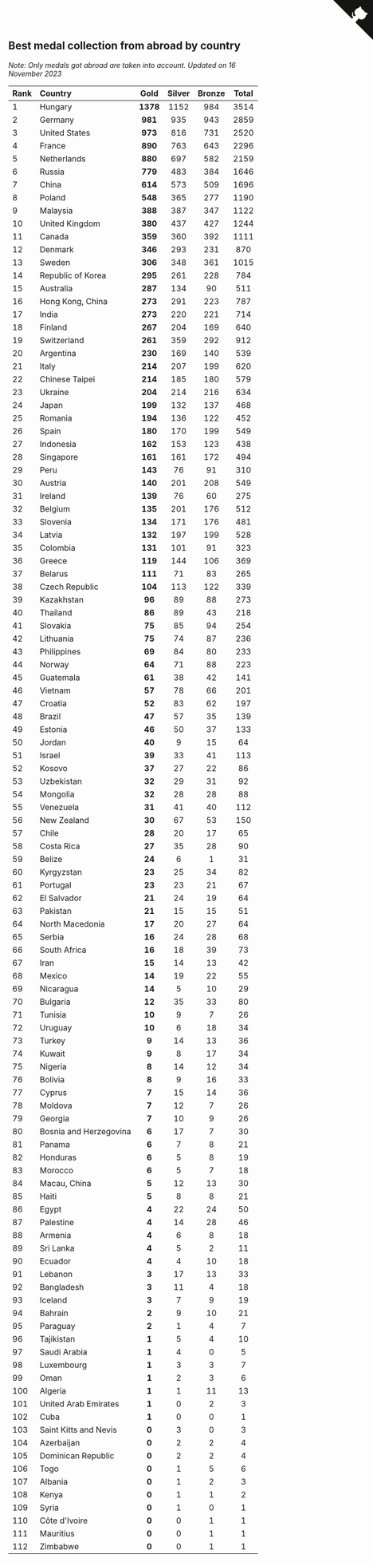 ## Best medal collection from abroad by country

*Note: Only medals got abroad are taken into account.*
*Updated on 16 November 2023*

| Rank | Country | Gold | Silver | Bronze | Total |
| :--- | :--- | :--: | :--: | :--: | :--: |
| 1 | Hungary | **1378** | 1152 | 984 | 3514 |
| 2 | Germany | **981** | 935 | 943 | 2859 |
| 3 | United States | **973** | 816 | 731 | 2520 |
| 4 | France | **890** | 763 | 643 | 2296 |
| 5 | Netherlands | **880** | 697 | 582 | 2159 |
| 6 | Russia | **779** | 483 | 384 | 1646 |
| 7 | China | **614** | 573 | 509 | 1696 |
| 8 | Poland | **548** | 365 | 277 | 1190 |
| 9 | Malaysia | **388** | 387 | 347 | 1122 |
| 10 | United Kingdom | **380** | 437 | 427 | 1244 |
| 11 | Canada | **359** | 360 | 392 | 1111 |
| 12 | Denmark | **346** | 293 | 231 | 870 |
| 13 | Sweden | **306** | 348 | 361 | 1015 |
| 14 | Republic of Korea | **295** | 261 | 228 | 784 |
| 15 | Australia | **287** | 134 | 90 | 511 |
| 16 | Hong Kong, China | **273** | 291 | 223 | 787 |
| 17 | India | **273** | 220 | 221 | 714 |
| 18 | Finland | **267** | 204 | 169 | 640 |
| 19 | Switzerland | **261** | 359 | 292 | 912 |
| 20 | Argentina | **230** | 169 | 140 | 539 |
| 21 | Italy | **214** | 207 | 199 | 620 |
| 22 | Chinese Taipei | **214** | 185 | 180 | 579 |
| 23 | Ukraine | **204** | 214 | 216 | 634 |
| 24 | Japan | **199** | 132 | 137 | 468 |
| 25 | Romania | **194** | 136 | 122 | 452 |
| 26 | Spain | **180** | 170 | 199 | 549 |
| 27 | Indonesia | **162** | 153 | 123 | 438 |
| 28 | Singapore | **161** | 161 | 172 | 494 |
| 29 | Peru | **143** | 76 | 91 | 310 |
| 30 | Austria | **140** | 201 | 208 | 549 |
| 31 | Ireland | **139** | 76 | 60 | 275 |
| 32 | Belgium | **135** | 201 | 176 | 512 |
| 33 | Slovenia | **134** | 171 | 176 | 481 |
| 34 | Latvia | **132** | 197 | 199 | 528 |
| 35 | Colombia | **131** | 101 | 91 | 323 |
| 36 | Greece | **119** | 144 | 106 | 369 |
| 37 | Belarus | **111** | 71 | 83 | 265 |
| 38 | Czech Republic | **104** | 113 | 122 | 339 |
| 39 | Kazakhstan | **96** | 89 | 88 | 273 |
| 40 | Thailand | **86** | 89 | 43 | 218 |
| 41 | Slovakia | **75** | 85 | 94 | 254 |
| 42 | Lithuania | **75** | 74 | 87 | 236 |
| 43 | Philippines | **69** | 84 | 80 | 233 |
| 44 | Norway | **64** | 71 | 88 | 223 |
| 45 | Guatemala | **61** | 38 | 42 | 141 |
| 46 | Vietnam | **57** | 78 | 66 | 201 |
| 47 | Croatia | **52** | 83 | 62 | 197 |
| 48 | Brazil | **47** | 57 | 35 | 139 |
| 49 | Estonia | **46** | 50 | 37 | 133 |
| 50 | Jordan | **40** | 9 | 15 | 64 |
| 51 | Israel | **39** | 33 | 41 | 113 |
| 52 | Kosovo | **37** | 27 | 22 | 86 |
| 53 | Uzbekistan | **32** | 29 | 31 | 92 |
| 54 | Mongolia | **32** | 28 | 28 | 88 |
| 55 | Venezuela | **31** | 41 | 40 | 112 |
| 56 | New Zealand | **30** | 67 | 53 | 150 |
| 57 | Chile | **28** | 20 | 17 | 65 |
| 58 | Costa Rica | **27** | 35 | 28 | 90 |
| 59 | Belize | **24** | 6 | 1 | 31 |
| 60 | Kyrgyzstan | **23** | 25 | 34 | 82 |
| 61 | Portugal | **23** | 23 | 21 | 67 |
| 62 | El Salvador | **21** | 24 | 19 | 64 |
| 63 | Pakistan | **21** | 15 | 15 | 51 |
| 64 | North Macedonia | **17** | 20 | 27 | 64 |
| 65 | Serbia | **16** | 24 | 28 | 68 |
| 66 | South Africa | **16** | 18 | 39 | 73 |
| 67 | Iran | **15** | 14 | 13 | 42 |
| 68 | Mexico | **14** | 19 | 22 | 55 |
| 69 | Nicaragua | **14** | 5 | 10 | 29 |
| 70 | Bulgaria | **12** | 35 | 33 | 80 |
| 71 | Tunisia | **10** | 9 | 7 | 26 |
| 72 | Uruguay | **10** | 6 | 18 | 34 |
| 73 | Turkey | **9** | 14 | 13 | 36 |
| 74 | Kuwait | **9** | 8 | 17 | 34 |
| 75 | Nigeria | **8** | 14 | 12 | 34 |
| 76 | Bolivia | **8** | 9 | 16 | 33 |
| 77 | Cyprus | **7** | 15 | 14 | 36 |
| 78 | Moldova | **7** | 12 | 7 | 26 |
| 79 | Georgia | **7** | 10 | 9 | 26 |
| 80 | Bosnia and Herzegovina | **6** | 17 | 7 | 30 |
| 81 | Panama | **6** | 7 | 8 | 21 |
| 82 | Honduras | **6** | 5 | 8 | 19 |
| 83 | Morocco | **6** | 5 | 7 | 18 |
| 84 | Macau, China | **5** | 12 | 13 | 30 |
| 85 | Haiti | **5** | 8 | 8 | 21 |
| 86 | Egypt | **4** | 22 | 24 | 50 |
| 87 | Palestine | **4** | 14 | 28 | 46 |
| 88 | Armenia | **4** | 6 | 8 | 18 |
| 89 | Sri Lanka | **4** | 5 | 2 | 11 |
| 90 | Ecuador | **4** | 4 | 10 | 18 |
| 91 | Lebanon | **3** | 17 | 13 | 33 |
| 92 | Bangladesh | **3** | 11 | 4 | 18 |
| 93 | Iceland | **3** | 7 | 9 | 19 |
| 94 | Bahrain | **2** | 9 | 10 | 21 |
| 95 | Paraguay | **2** | 1 | 4 | 7 |
| 96 | Tajikistan | **1** | 5 | 4 | 10 |
| 97 | Saudi Arabia | **1** | 4 | 0 | 5 |
| 98 | Luxembourg | **1** | 3 | 3 | 7 |
| 99 | Oman | **1** | 2 | 3 | 6 |
| 100 | Algeria | **1** | 1 | 11 | 13 |
| 101 | United Arab Emirates | **1** | 0 | 2 | 3 |
| 102 | Cuba | **1** | 0 | 0 | 1 |
| 103 | Saint Kitts and Nevis | **0** | 3 | 0 | 3 |
| 104 | Azerbaijan | **0** | 2 | 2 | 4 |
| 105 | Dominican Republic | **0** | 2 | 2 | 4 |
| 106 | Togo | **0** | 1 | 5 | 6 |
| 107 | Albania | **0** | 1 | 2 | 3 |
| 108 | Kenya | **0** | 1 | 1 | 2 |
| 109 | Syria | **0** | 1 | 0 | 1 |
| 110 | Côte d'Ivoire | **0** | 0 | 1 | 1 |
| 111 | Mauritius | **0** | 0 | 1 | 1 |
| 112 | Zimbabwe | **0** | 0 | 1 | 1 |


<a href="https://github.com/JustinTimeCuber/wca_statistics" class="github-corner" aria-label="View source on Github"><svg width="80" height="80" viewBox="0 0 250 250" style="fill:#151513; color:#fff; position: absolute; top: 0; border: 0; right: 0;" aria-hidden="true"><path d="M0,0 L115,115 L130,115 L142,142 L250,250 L250,0 Z"></path><path d="M128.3,109.0 C113.8,99.7 119.0,89.6 119.0,89.6 C122.0,82.7 120.5,78.6 120.5,78.6 C119.2,72.0 123.4,76.3 123.4,76.3 C127.3,80.9 125.5,87.3 125.5,87.3 C122.9,97.6 130.6,101.9 134.4,103.2" fill="currentColor" style="transform-origin: 130px 106px;" class="octo-arm"></path><path d="M115.0,115.0 C114.9,115.1 118.7,116.5 119.8,115.4 L133.7,101.6 C136.9,99.2 139.9,98.4 142.2,98.6 C133.8,88.0 127.5,74.4 143.8,58.0 C148.5,53.4 154.0,51.2 159.7,51.0 C160.3,49.4 163.2,43.6 171.4,40.1 C171.4,40.1 176.1,42.5 178.8,56.2 C183.1,58.6 187.2,61.8 190.9,65.4 C194.5,69.0 197.7,73.2 200.1,77.6 C213.8,80.2 216.3,84.9 216.3,84.9 C212.7,93.1 206.9,96.0 205.4,96.6 C205.1,102.4 203.0,107.8 198.3,112.5 C181.9,128.9 168.3,122.5 157.7,114.1 C157.9,116.9 156.7,120.9 152.7,124.9 L141.0,136.5 C139.8,137.7 141.6,141.9 141.8,141.8 Z" fill="currentColor" class="octo-body"></path></svg></a><style>.github-corner:hover .octo-arm{animation:octocat-wave 560ms ease-in-out}@keyframes octocat-wave{0%,100%{transform:rotate(0)}20%,60%{transform:rotate(-25deg)}40%,80%{transform:rotate(10deg)}}@media (max-width:500px){.github-corner:hover .octo-arm{animation:none}.github-corner .octo-arm{animation:octocat-wave 560ms ease-in-out}}</style>
